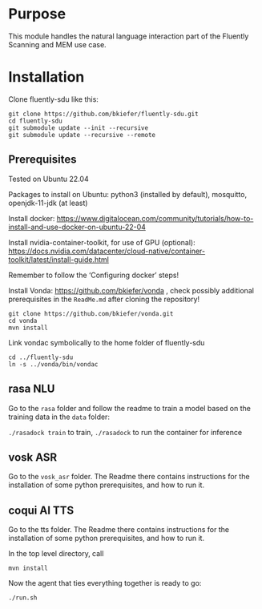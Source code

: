 # Purpose

This module handles the natural language interaction part of the Fluently Scanning and MEM use case.

# Installation

Clone fluently-sdu like this:

    git clone https://github.com/bkiefer/fluently-sdu.git
    cd fluently-sdu
    git submodule update --init --recursive
    git submodule update --recursive --remote

## Prerequisites

Tested on Ubuntu 22.04

Packages to install on Ubuntu:
python3 (installed by default), mosquitto, openjdk-11-jdk (at least)

Install docker: https://www.digitalocean.com/community/tutorials/how-to-install-and-use-docker-on-ubuntu-22-04

Install nvidia-container-toolkit, for use of GPU (optional): https://docs.nvidia.com/datacenter/cloud-native/container-toolkit/latest/install-guide.html

Remember to follow the ‘Configuring docker’ steps!


Install Vonda: https://github.com/bkiefer/vonda , check possibly additional prerequisites in the `ReadMe.md` after cloning the repository!

    git clone https://github.com/bkiefer/vonda.git
    cd vonda
    mvn install

Link vondac symbolically to the home folder of fluently-sdu

    cd ../fluently-sdu
    ln -s ../vonda/bin/vondac

## rasa NLU

Go to the `rasa` folder and follow the readme to train a model based on the training data in the `data` folder:

`./rasadock train` to train, `./rasadock` to run the container for inference

## vosk ASR

Go to the `vosk_asr` folder. The Readme there contains instructions for the installation of some python prerequisites, and how to run it.

## coqui AI TTS

Go to the tts folder. The Readme there contains instructions for the installation of some python prerequisites, and how to run it.

In the top level directory, call

    mvn install

Now the agent that ties everything together is ready to go:

    ./run.sh
